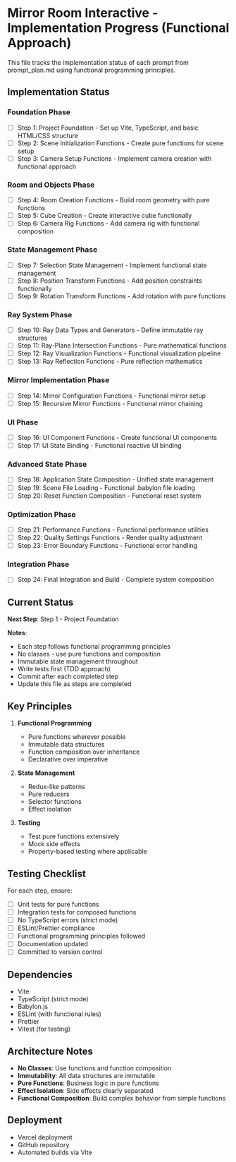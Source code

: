 # Mirror Room Interactive - Implementation Progress (Functional Approach)

This file tracks the implementation status of each prompt from prompt_plan.md using functional programming principles.

## Implementation Status

### Foundation Phase
- [ ] Step 1: Project Foundation - Set up Vite, TypeScript, and basic HTML/CSS structure
- [ ] Step 2: Scene Initialization Functions - Create pure functions for scene setup
- [ ] Step 3: Camera Setup Functions - Implement camera creation with functional approach

### Room and Objects Phase  
- [ ] Step 4: Room Creation Functions - Build room geometry with pure functions
- [ ] Step 5: Cube Creation - Create interactive cube functionally
- [ ] Step 6: Camera Rig Functions - Add camera rig with functional composition

### State Management Phase
- [ ] Step 7: Selection State Management - Implement functional state management
- [ ] Step 8: Position Transform Functions - Add position constraints functionally
- [ ] Step 9: Rotation Transform Functions - Add rotation with pure functions

### Ray System Phase
- [ ] Step 10: Ray Data Types and Generators - Define immutable ray structures
- [ ] Step 11: Ray-Plane Intersection Functions - Pure mathematical functions
- [ ] Step 12: Ray Visualization Functions - Functional visualization pipeline
- [ ] Step 13: Ray Reflection Functions - Pure reflection mathematics

### Mirror Implementation Phase
- [ ] Step 14: Mirror Configuration Functions - Functional mirror setup
- [ ] Step 15: Recursive Mirror Functions - Functional mirror chaining

### UI Phase
- [ ] Step 16: UI Component Functions - Create functional UI components
- [ ] Step 17: UI State Binding - Functional reactive UI binding

### Advanced State Phase
- [ ] Step 18: Application State Composition - Unified state management
- [ ] Step 19: Scene File Loading - Functional .babylon file loading
- [ ] Step 20: Reset Function Composition - Functional reset system

### Optimization Phase
- [ ] Step 21: Performance Functions - Functional performance utilities
- [ ] Step 22: Quality Settings Functions - Render quality adjustment
- [ ] Step 23: Error Boundary Functions - Functional error handling

### Integration Phase
- [ ] Step 24: Final Integration and Build - Complete system composition

## Current Status

**Next Step**: Step 1 - Project Foundation

**Notes**: 
- Each step follows functional programming principles
- No classes - use pure functions and composition
- Immutable state management throughout
- Write tests first (TDD approach)
- Commit after each completed step
- Update this file as steps are completed

## Key Principles

1. **Functional Programming**
   - Pure functions wherever possible
   - Immutable data structures
   - Function composition over inheritance
   - Declarative over imperative

2. **State Management**
   - Redux-like patterns
   - Pure reducers
   - Selector functions
   - Effect isolation

3. **Testing**
   - Test pure functions extensively
   - Mock side effects
   - Property-based testing where applicable

## Testing Checklist

For each step, ensure:
- [ ] Unit tests for pure functions
- [ ] Integration tests for composed functions
- [ ] No TypeScript errors (strict mode)
- [ ] ESLint/Prettier compliance
- [ ] Functional programming principles followed
- [ ] Documentation updated
- [ ] Committed to version control

## Dependencies

- Vite
- TypeScript (strict mode)
- Babylon.js
- ESLint (with functional rules)
- Prettier
- Vitest (for testing)

## Architecture Notes

- **No Classes**: Use functions and function composition
- **Immutability**: All data structures are immutable
- **Pure Functions**: Business logic in pure functions
- **Effect Isolation**: Side effects clearly separated
- **Functional Composition**: Build complex behavior from simple functions

## Deployment

- Vercel deployment
- GitHub repository
- Automated builds via Vite